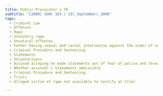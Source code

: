 ```yaml
---
title: Public Prosecutor v YD 
subtitle: "[2008] SGHC 163 / 23\_September\_2008"
tags:
  - Criminal Law
  - Offences
  - Rape
  - Statutory rape
  - Unnatural offences
  - Father having sexual and carnal intercourse against the order of nature with step-daughter aged below 14 years old
  - Criminal Procedure and Sentencing
  - Statements
  - Voluntariness
  - Accused alleging he made statements out of fear of police and threats from wife and step-daughter
  - Whether accused\'s statements admissible
  - Criminal Procedure and Sentencing
  - Trials
  - Alleged victim of rape not available to testify at trial

---
```


